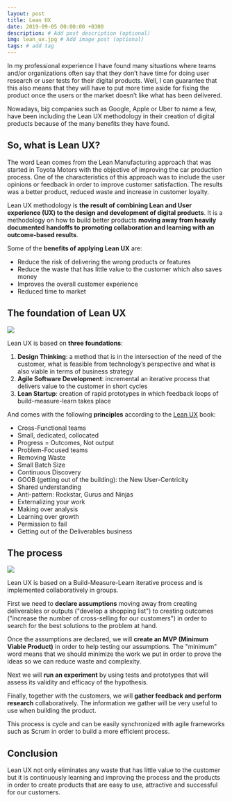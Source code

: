```yaml
---
layout: post
title: Lean UX
date: 2019-09-05 00:00:00 +0300
description: # Add post description (optional)
img: lean_ux.jpg # Add image post (optional)
tags: # add tag
---
```


In my professional experience I have found many situations where teams and/or organizations often say that they don’t have time for doing user research or user tests for their digital products. Well, I can guarantee that this also means that they will have to put more time aside for fixing the product once the users or the market doesn’t like what has been delivered.

Nowadays, big companies such as Google, Apple or Uber to name a few, have been including the Lean UX methodology in their creation of digital products because of the many benefits they have found.

## So, what is Lean UX?

The word Lean comes from the Lean Manufacturing approach that was started in Toyota Motors with the objective of improving the car production process. One of the characteristics of this approach was to include the user opinions or feedback in order to improve customer satisfaction. The results was a better product, reduced waste and increase in customer loyalty.

Lean UX methodology is **the result of combining Lean and User experience (UX) to the design and development of digital products**. It is a methodology on how to build better products **moving away from heavily documented handoffs to promoting collaboration and learning with an outcome-based results**.

Some of the **benefits of applying Lean UX** are:

* Reduce the risk of delivering the wrong products or features
* Reduce the waste that has little value to the customer which also saves money
* Improves the overall customer experience
* Reduced time to market

## The foundation of Lean UX

 ![](http://www.migueltato.com/assets/img/customer_experience.jpg)

Lean UX is based on **three foundations**:
1)	**Design Thinking**: a method that is in the intersection of the need of the customer, what is feasible from technology’s perspective and what is also viable in terms of business strategy
2)	**Agile Software Development**: incremental an iterative process that delivers value to the customer in short cycles
3)	**Lean Startup**: creation of rapid prototypes in which feedback loops of build-measure-learn takes place

And comes with the following **principles** according to the [Lean UX](https://www.amazon.es/Lean-UX-Designing-Great-Products/dp/1491953608/ref=sr_1_2?__mk_es_ES=%C3%85M%C3%85%C5%BD%C3%95%C3%91&keywords=lean+ux&qid=1563730800&s=gateway&sr=8-2) book:

* Cross-Functional teams
* Small, dedicated, collocated
* Progress =  Outcomes, Not output
* Problem-Focused teams
* Removing Waste
* Small Batch Size
* Continuous Discovery
* GOOB (getting out of the building): the New User-Centricity
* Shared understanding
* Anti-pattern: Rockstar, Gurus and Ninjas
* Externalizing your work
* Making over analysis
* Learning over growth
* Permission to fail
* Getting out of the Deliverables business

## The process

![](http://www.migueltato.com/assets/img/lean_ux_how_to_apply.jpg)

Lean UX is based on a Build-Measure-Learn iterative process and is implemented collaboratively in groups.

First we need to **declare assumptions** moving away from creating deliverables or outputs ("develop a shopping list") to creating outcomes ("increase the number of cross-selling for our customers") in order to search for the best solutions to the problem at hand.

Once the assumptions are declared, we will **create an MVP (Minimum Viable Product)** in order to help testing our assumptions. The "minimum" word means that we should minimize the work we put in order to prove the ideas so we can reduce waste and complexity.

Next we will **run an experiment** by using tests and prototypes that will assess its validity and efficacy of the hypothesis.

Finally, together with the customers, we will **gather feedback and perform research** collaboratively.  The information we gather will be very useful to use when building the product.

This process is cycle and can be easily synchronized with agile frameworks such as Scrum in order to build a more efficient process.

## Conclusion

Lean UX not only eliminates any waste that has little value to the customer but it is continuously learning and improving the process and the products in order to create products that are easy to use, attractive and successful for our customers.


